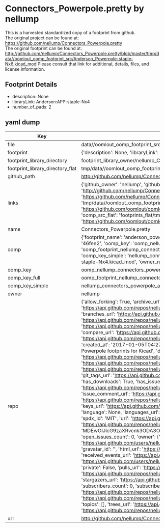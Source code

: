 # Connectors_Powerpole.pretty by nellump  
This is a harvested standardized copy of a footprint from github.  
The original project can be found at:  
https://github.com/nellump/Connectors_Powerpole.pretty  
The original footprint can be found at:
http://github.com/nellump/Connectors_Powerpole.pretty/blob/master/tmp/data//oomlout_oomp_footprint_src/Anderson_Powerpole-staple-Nx6.kicad_mod
Please consult that link for additional, details, files, and license information.  
## Footprint Details
* description: None  
* libraryLink: Anderson:APP-staple-Nx4  
* number_of_pads: 2  
## yaml dump  
| Key | Value |  
| --- | --- |  
| file | data//oomlout_oomp_footprint_src/Connectors_Powerpole.pretty/Anderson_Powerpole-staple-Nx4.kicad_mod |  
| footprint | {'description': None, 'libraryLink': 'Anderson:APP-staple-Nx4', 'number_of_pads': 2} |  
| footprint_library_directory | footprint_library_owner/nellump_Connectors_Powerpole.pretty |  
| footprint_library_directory_flat | tmp/data//oomlout_oomp_footprint_src/footprints_flat/nellump_connectors_powerpole_anderson_powerpole_staple_nx4/working |  
| github_path | http://github.com/nellump/Connectors_Powerpole.pretty/blob/master/tmp/data//oomlout_oomp_footprint_src/Anderson_Powerpole-staple-Nx4.kicad_mod |  
| links | {'github_owner': 'nellump', 'github_repo_name': 'Connectors_Powerpole.pretty', 'github_src': 'http://github.com/nellump/Connectors_Powerpole.pretty/blob/master/tmp/data//oomlout_oomp_footprint_src/Anderson_Powerpole-staple-Nx6.kicad_mod', 'github_src_repo': 'https://github.com/nellump/Connectors_Powerpole.pretty', 'oomp_bot': 'tmp/data//oomlout_oomp_footprint_src/footprints/nellump_connectors_powerpole_anderson_powerpole_staple_nx4/working', 'oomp_bot_github': 'https://github.com/oomlout/oomlout_oomp_footprint_bot/tree/main/tmp/data//oomlout_oomp_footprint_src/footprints/nellump_connectors_powerpole_anderson_powerpole_staple_nx4/working', 'oomp_src_flat': 'footprints_flat/tmp/data//oomlout_oomp_footprint_src/footprints_flat/nellump_connectors_powerpole_anderson_powerpole_staple_nx4/working', 'oomp_src_flat_github': 'https://github.com/oomlout/oomlout_oomp_footprint_src/tree/main/tmp/data//oomlout_oomp_footprint_src/footprints_flat/nellump_connectors_powerpole_anderson_powerpole_staple_nx4/working'} |  
| name | Connectors_Powerpole.pretty |  
| oomp | {'footprint_name': 'anderson_powerpole_staple_nx4', 'library_name': 'connectors_powerpole', 'md5': '46fee2061f08917d1f4d6a5d4546ae75', 'md5_10': '46fee2061f', 'md5_5': '46fee', 'md5_6': '46fee2', 'oomp_key': 'oomp_nellump_connectors_powerpole_anderson_powerpole_staple_nx4', 'oomp_key_extra': 'oomp_footprint_nellump_connectors_powerpole_anderson_powerpole_staple_nx4', 'oomp_key_full': 'oomp_footprint_nellump_connectors_powerpole_anderson_powerpole_staple_nx4_46fee2', 'oomp_key_simple': 'nellump_connectors_powerpole_anderson_powerpole_staple_nx4', 'original_filename': 'data//oomlout_oomp_footprint_src/Connectors_Powerpole.pretty/Anderson_Powerpole-staple-Nx4.kicad_mod', 'owner_name': 'nellump'} |  
| oomp_key | oomp_nellump_connectors_powerpole_anderson_powerpole_staple_nx4 |  
| oomp_key_full | oomp_footprint_nellump_connectors_powerpole_anderson_powerpole_staple_nx4 |  
| oomp_key_simple | nellump_connectors_powerpole_anderson_powerpole_staple_nx4 |  
| owner | nellump |  
| repo | {'allow_forking': True, 'archive_url': 'https://api.github.com/repos/nellump/Connectors_Powerpole.pretty/{archive_format}{/ref}', 'archived': False, 'assignees_url': 'https://api.github.com/repos/nellump/Connectors_Powerpole.pretty/assignees{/user}', 'blobs_url': 'https://api.github.com/repos/nellump/Connectors_Powerpole.pretty/git/blobs{/sha}', 'branches_url': 'https://api.github.com/repos/nellump/Connectors_Powerpole.pretty/branches{/branch}', 'clone_url': 'https://github.com/nellump/Connectors_Powerpole.pretty.git', 'collaborators_url': 'https://api.github.com/repos/nellump/Connectors_Powerpole.pretty/collaborators{/collaborator}', 'comments_url': 'https://api.github.com/repos/nellump/Connectors_Powerpole.pretty/comments{/number}', 'commits_url': 'https://api.github.com/repos/nellump/Connectors_Powerpole.pretty/commits{/sha}', 'compare_url': 'https://api.github.com/repos/nellump/Connectors_Powerpole.pretty/compare/{base}...{head}', 'contents_url': 'https://api.github.com/repos/nellump/Connectors_Powerpole.pretty/contents/{+path}', 'contributors_url': 'https://api.github.com/repos/nellump/Connectors_Powerpole.pretty/contributors', 'created_at': '2017-01-05T04:27:48Z', 'default_branch': 'master', 'deployments_url': 'https://api.github.com/repos/nellump/Connectors_Powerpole.pretty/deployments', 'description': 'Anderson Powerpole footprints for Kicad', 'disabled': False, 'downloads_url': 'https://api.github.com/repos/nellump/Connectors_Powerpole.pretty/downloads', 'events_url': 'https://api.github.com/repos/nellump/Connectors_Powerpole.pretty/events', 'fork': False, 'forks': 2, 'forks_count': 2, 'forks_url': 'https://api.github.com/repos/nellump/Connectors_Powerpole.pretty/forks', 'full_name': 'nellump/Connectors_Powerpole.pretty', 'git_commits_url': 'https://api.github.com/repos/nellump/Connectors_Powerpole.pretty/git/commits{/sha}', 'git_refs_url': 'https://api.github.com/repos/nellump/Connectors_Powerpole.pretty/git/refs{/sha}', 'git_tags_url': 'https://api.github.com/repos/nellump/Connectors_Powerpole.pretty/git/tags{/sha}', 'git_url': 'git://github.com/nellump/Connectors_Powerpole.pretty.git', 'has_discussions': False, 'has_downloads': True, 'has_issues': True, 'has_pages': False, 'has_projects': True, 'has_wiki': True, 'homepage': None, 'hooks_url': 'https://api.github.com/repos/nellump/Connectors_Powerpole.pretty/hooks', 'html_url': 'https://github.com/nellump/Connectors_Powerpole.pretty', 'id': 78079260, 'is_template': False, 'issue_comment_url': 'https://api.github.com/repos/nellump/Connectors_Powerpole.pretty/issues/comments{/number}', 'issue_events_url': 'https://api.github.com/repos/nellump/Connectors_Powerpole.pretty/issues/events{/number}', 'issues_url': 'https://api.github.com/repos/nellump/Connectors_Powerpole.pretty/issues{/number}', 'keys_url': 'https://api.github.com/repos/nellump/Connectors_Powerpole.pretty/keys{/key_id}', 'labels_url': 'https://api.github.com/repos/nellump/Connectors_Powerpole.pretty/labels{/name}', 'language': None, 'languages_url': 'https://api.github.com/repos/nellump/Connectors_Powerpole.pretty/languages', 'license': {'key': 'mit', 'name': 'MIT License', 'node_id': 'MDc6TGljZW5zZTEz', 'spdx_id': 'MIT', 'url': 'https://api.github.com/licenses/mit'}, 'merges_url': 'https://api.github.com/repos/nellump/Connectors_Powerpole.pretty/merges', 'milestones_url': 'https://api.github.com/repos/nellump/Connectors_Powerpole.pretty/milestones{/number}', 'mirror_url': None, 'name': 'Connectors_Powerpole.pretty', 'network_count': 2, 'node_id': 'MDEwOlJlcG9zaXRvcnk3ODA3OTI2MA==', 'notifications_url': 'https://api.github.com/repos/nellump/Connectors_Powerpole.pretty/notifications{?since,all,participating}', 'open_issues': 0, 'open_issues_count': 0, 'owner': {'avatar_url': 'https://avatars.githubusercontent.com/u/1731531?v=4', 'events_url': 'https://api.github.com/users/nellump/events{/privacy}', 'followers_url': 'https://api.github.com/users/nellump/followers', 'following_url': 'https://api.github.com/users/nellump/following{/other_user}', 'gists_url': 'https://api.github.com/users/nellump/gists{/gist_id}', 'gravatar_id': '', 'html_url': 'https://github.com/nellump', 'id': 1731531, 'login': 'nellump', 'node_id': 'MDQ6VXNlcjE3MzE1MzE=', 'organizations_url': 'https://api.github.com/users/nellump/orgs', 'received_events_url': 'https://api.github.com/users/nellump/received_events', 'repos_url': 'https://api.github.com/users/nellump/repos', 'site_admin': False, 'starred_url': 'https://api.github.com/users/nellump/starred{/owner}{/repo}', 'subscriptions_url': 'https://api.github.com/users/nellump/subscriptions', 'type': 'User', 'url': 'https://api.github.com/users/nellump'}, 'private': False, 'pulls_url': 'https://api.github.com/repos/nellump/Connectors_Powerpole.pretty/pulls{/number}', 'pushed_at': '2017-01-19T23:15:41Z', 'releases_url': 'https://api.github.com/repos/nellump/Connectors_Powerpole.pretty/releases{/id}', 'size': 3, 'ssh_url': 'git@github.com:nellump/Connectors_Powerpole.pretty.git', 'stargazers_count': 1, 'stargazers_url': 'https://api.github.com/repos/nellump/Connectors_Powerpole.pretty/stargazers', 'statuses_url': 'https://api.github.com/repos/nellump/Connectors_Powerpole.pretty/statuses/{sha}', 'subscribers_count': 0, 'subscribers_url': 'https://api.github.com/repos/nellump/Connectors_Powerpole.pretty/subscribers', 'subscription_url': 'https://api.github.com/repos/nellump/Connectors_Powerpole.pretty/subscription', 'svn_url': 'https://github.com/nellump/Connectors_Powerpole.pretty', 'tags_url': 'https://api.github.com/repos/nellump/Connectors_Powerpole.pretty/tags', 'teams_url': 'https://api.github.com/repos/nellump/Connectors_Powerpole.pretty/teams', 'temp_clone_token': None, 'topics': [], 'trees_url': 'https://api.github.com/repos/nellump/Connectors_Powerpole.pretty/git/trees{/sha}', 'updated_at': '2021-02-15T19:16:33Z', 'url': 'https://api.github.com/repos/nellump/Connectors_Powerpole.pretty', 'visibility': 'public', 'watchers': 1, 'watchers_count': 1, 'web_commit_signoff_required': False} |  
| url | http://github.com/nellump/Connectors_Powerpole.pretty |  

